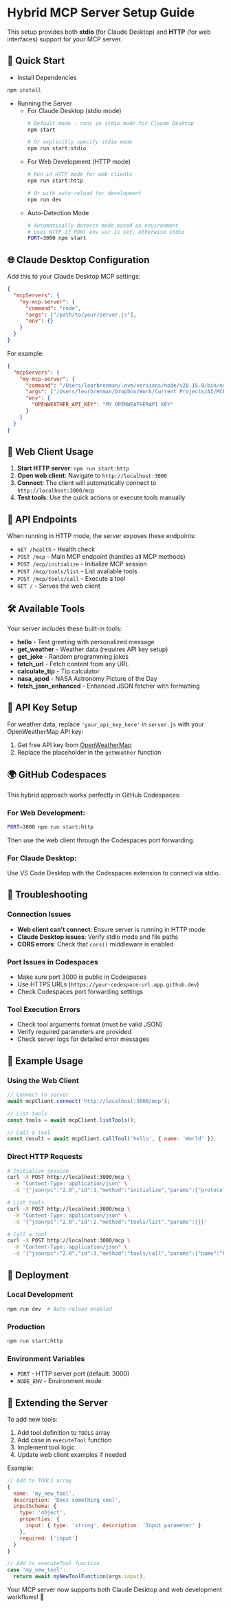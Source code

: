 # Hybrid MCP Server Setup Guide

This setup provides both **stdio** (for Claude Desktop) and **HTTP** (for web interfaces) support for your MCP server.

## 🚀 Quick Start

* Install Dependencies
```bash
npm install
```
* Running the Server
  * For Claude Desktop (stdio mode)
    ```bash
    # Default mode - runs in stdio mode for Claude Desktop
    npm start

    # Or explicitly specify stdio mode
    npm run start:stdio
    ```
  * For Web Development (HTTP mode)
    ```bash
    # Run in HTTP mode for web clients
    npm run start:http

    # Or with auto-reload for development
    npm run dev
    ```
  * Auto-Detection Mode
    ```bash
    # Automatically detects mode based on environment
    # Uses HTTP if PORT env var is set, otherwise stdio
    PORT=3000 npm start
    ```

## 🌐 Claude Desktop Configuration

Add this to your Claude Desktop MCP settings:

```json
{
  "mcpServers": {
    "my-mcp-server": {
      "command": "node",
      "args": ["/path/to/your/server.js"],
      "env": {}
    }
  }
}
```

For example:

```json
{
  "mcpServers": {
    "my-mcp-server": {
      "command": "/Users/leorbrenman/.nvm/versions/node/v20.15.0/bin/node",
      "args": ["/Users/leorbrenman/Dropbox/Work/Current Projects/AI/MCP/Nodejs_Tutorial/my-mcp-server/server.js"],
      "env": {
        "OPENWEATHER_API_KEY": "MY OPENWEATHERAPI KEY"
      }
    }
  }
}
```

## 🔗 Web Client Usage

1. **Start HTTP server**: `npm run start:http`
2. **Open web client**: Navigate to `http://localhost:3000` 
3. **Connect**: The client will automatically connect to `http://localhost:3000/mcp`
4. **Test tools**: Use the quick actions or execute tools manually

## 📡 API Endpoints

When running in HTTP mode, the server exposes these endpoints:

- `GET /health` - Health check
- `POST /mcp` - Main MCP endpoint (handles all MCP methods)
- `POST /mcp/initialize` - Initialize MCP session
- `POST /mcp/tools/list` - List available tools
- `POST /mcp/tools/call` - Execute a tool
- `GET /` - Serves the web client

## 🛠️ Available Tools

Your server includes these built-in tools:

- **hello** - Test greeting with personalized message
- **get_weather** - Weather data (requires API key setup)
- **get_joke** - Random programming jokes
- **fetch_url** - Fetch content from any URL
- **calculate_tip** - Tip calculator
- **nasa_apod** - NASA Astronomy Picture of the Day
- **fetch_json_enhanced** - Enhanced JSON fetcher with formatting

## 🔑 API Key Setup

For weather data, replace `'your_api_key_here'` in `server.js` with your OpenWeatherMap API key:

1. Get free API key from [OpenWeatherMap](https://openweathermap.org/api)
2. Replace the placeholder in the `getWeather` function

## 🌍 GitHub Codespaces

This hybrid approach works perfectly in GitHub Codespaces:

### For Web Development:
```bash
PORT=3000 npm run start:http
```
Then use the web client through the Codespaces port forwarding.

### For Claude Desktop:
Use VS Code Desktop with the Codespaces extension to connect via stdio.

## 🐛 Troubleshooting

### Connection Issues
- **Web client can't connect**: Ensure server is running in HTTP mode
- **Claude Desktop issues**: Verify stdio mode and file paths
- **CORS errors**: Check that `cors()` middleware is enabled

### Port Issues in Codespaces
- Make sure port 3000 is public in Codespaces
- Use HTTPS URLs (`https://your-codespace-url.app.github.dev`)
- Check Codespaces port forwarding settings

### Tool Execution Errors
- Check tool arguments format (must be valid JSON)
- Verify required parameters are provided
- Check server logs for detailed error messages

## 📝 Example Usage

### Using the Web Client
```javascript
// Connect to server
await mcpClient.connect('http://localhost:3000/mcp');

// List tools
const tools = await mcpClient.listTools();

// Call a tool
const result = await mcpClient.callTool('hello', { name: 'World' });
```

### Direct HTTP Requests
```bash
# Initialize session
curl -X POST http://localhost:3000/mcp \
  -H "Content-Type: application/json" \
  -d '{"jsonrpc":"2.0","id":1,"method":"initialize","params":{"protocolVersion":"2024-11-05","capabilities":{"tools":{}}}}'

# List tools
curl -X POST http://localhost:3000/mcp \
  -H "Content-Type: application/json" \
  -d '{"jsonrpc":"2.0","id":2,"method":"tools/list","params":{}}'

# Call a tool
curl -X POST http://localhost:3000/mcp \
  -H "Content-Type: application/json" \
  -d '{"jsonrpc":"2.0","id":3,"method":"tools/call","params":{"name":"hello","arguments":{"name":"World"}}}'
```

## 🚢 Deployment

### Local Development
```bash
npm run dev  # Auto-reload enabled
```

### Production
```bash
npm run start:http
```

### Environment Variables
- `PORT` - HTTP server port (default: 3000)
- `NODE_ENV` - Environment mode

## 🔄 Extending the Server

To add new tools:

1. Add tool definition to `TOOLS` array
2. Add case in `executeTool` function
3. Implement tool logic
4. Update web client examples if needed

Example:
```javascript
// Add to TOOLS array
{
  name: 'my_new_tool',
  description: 'Does something cool',
  inputSchema: {
    type: 'object',
    properties: {
      input: { type: 'string', description: 'Input parameter' }
    },
    required: ['input']
  }
}

// Add to executeTool function
case 'my_new_tool':
  return await myNewToolFunction(args.input);
```

Your MCP server now supports both Claude Desktop and web development workflows! 🎉